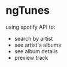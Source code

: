 # ngTunes

using spotify API to:
- search by artist
- see artist's albums
- see album details
- preview track
